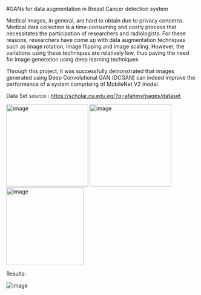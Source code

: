 #GANs for data augmentation in Breast Cancer detection system

Medical images, in general, are hard to obtain due to privacy concerns. Medical data collection is a time-consuming and costly process that necessitates the participation of researchers and radiologists. For these reasons, researchers have come up with data augmentation techniques such as image rotation, image flipping and image scaling. However, the variations using these techniques are relatively low, thus paving the need for image generation using deep learning techniques

Through this project, it was successfully demonstrated that images generated using Deep Convolutional GAN (DCGAN) can indeed improve the performance of a system comprising of MobileNet V2 model.

Data Set source : https://scholar.cu.edu.eg/?q=afahmy/pages/dataset


<img width="216" alt="image" src="https://github.com/hajira11/Breast-Cancer-Detection-Mobile-Net-V2-and-GANs-/assets/28599955/fe63fcd0-21b5-4b74-a9c8-5c93b035a39a">

<img width="216" alt="image" src="https://github.com/hajira11/Breast-Cancer-Detection-Mobile-Net-V2-and-GANs-/assets/28599955/32b7c7d4-de42-4302-a21f-6180479f1065">

<img width="204" alt="image" src="https://github.com/hajira11/Breast-Cancer-Detection-Mobile-Net-V2-and-GANs-/assets/28599955/991f9f88-2a11-4bc6-8ebe-177054529478">


Results:

![image](https://github.com/hajira11/Breast-Cancer-Detection-Mobile-Net-V2-and-GANs-/assets/28599955/74b96401-b2f0-4d85-b0c2-2185a622c4c3)

